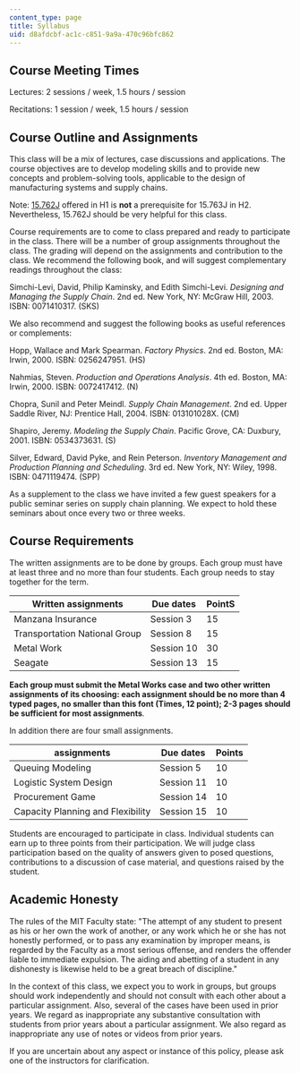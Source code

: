 ```yaml
---
content_type: page
title: Syllabus
uid: d8afdcbf-ac1c-c851-9a9a-470c96bfc862
---
```


Course Meeting Times
--------------------

Lectures: 2 sessions / week, 1.5 hours / session

Recitations: 1 session / week, 1.5 hours / session

Course Outline and Assignments
------------------------------

This class will be a mix of lectures, case discussions and applications. The course objectives are to develop modeling skills and to provide new concepts and problem-solving tools, applicable to the design of manufacturing systems and supply chains.

Note: [15.762J](/courses/15-762j-supply-chain-planning-spring-2011) offered in H1 is **not** a prerequisite for 15.763J in H2. Nevertheless, 15.762J should be very helpful for this class.

Course requirements are to come to class prepared and ready to participate in the class. There will be a number of group assignments throughout the class. The grading will depend on the assignments and contribution to the class. We recommend the following book, and will suggest complementary readings throughout the class:

Simchi-Levi, David, Philip Kaminsky, and Edith Simchi-Levi. _Designing and Managing the Supply Chain_. 2nd ed. New York, NY: McGraw Hill, 2003. ISBN: 0071410317. (SKS)

We also recommend and suggest the following books as useful references or complements:

Hopp, Wallace and Mark Spearman. _Factory Physics_. 2nd ed. Boston, MA: Irwin, 2000. ISBN: 0256247951. (HS)

Nahmias, Steven. _Production and Operations Analysis_. 4th ed. Boston, MA: Irwin, 2000. ISBN: 0072417412. (N)

Chopra, Sunil and Peter Meindl. _Supply Chain Management_. 2nd ed. Upper Saddle River, NJ: Prentice Hall, 2004. ISBN: 013101028X. (CM)

Shapiro, Jeremy. _Modeling the Supply Chain_. Pacific Grove, CA: Duxbury, 2001. ISBN: 0534373631. (S)

Silver, Edward, David Pyke, and Rein Peterson. _Inventory Management and Production Planning and Scheduling_. 3rd ed. New York, NY: Wiley, 1998. ISBN: 0471119474. (SPP)

As a supplement to the class we have invited a few guest speakers for a public seminar series on supply chain planning. We expect to hold these seminars about once every two or three weeks.

Course Requirements
-------------------

The written assignments are to be done by groups. Each group must have at least three and no more than four students. Each group needs to stay together for the term.

| Written assignments | Due dates | PointS |
| --- | --- | --- |
| Manzana Insurance | Session 3 | 15 |
| Transportation National Group | Session 8 | 15 |
| Metal Work | Session 10 | 30 |
| Seagate | Session 13 | 15 

**Each group must submit the Metal Works case and two other written assignments of its choosing: each assignment should be no more than 4 typed pages, no smaller than this font (Times, 12 point); 2-3 pages should be sufficient for most assignments**_._

In addition there are four small assignments.

| assignments | Due dates | Points |
| --- | --- | --- |
| Queuing Modeling | Session 5 | 10 |
| Logistic System Design | Session 11 | 10 |
| Procurement Game | Session 14 | 10 |
| Capacity Planning and Flexibility | Session 15 | 10 

Students are encouraged to participate in class. Individual students can earn up to three points from their participation. We will judge class participation based on the quality of answers given to posed questions, contributions to a discussion of case material, and questions raised by the student.

Academic Honesty
----------------

The rules of the MIT Faculty state: "The attempt of any student to present as his or her own the work of another, or any work which he or she has not honestly performed, or to pass any examination by improper means, is regarded by the Faculty as a most serious offense, and renders the offender liable to immediate expulsion. The aiding and abetting of a student in any dishonesty is likewise held to be a great breach of discipline."

In the context of this class, we expect you to work in groups, but groups should work independently and should not consult with each other about a particular assignment. Also, several of the cases have been used in prior years. We regard as inappropriate any substantive consultation with students from prior years about a particular assignment. We also regard as inappropriate any use of notes or videos from prior years.

If you are uncertain about any aspect or instance of this policy, please ask one of the instructors for clarification.